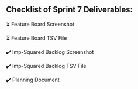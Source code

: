 ## Checklist of Sprint 7 Deliverables: 

:hourglass_flowing_sand: Feature Board Screenshot

:hourglass_flowing_sand: Feature Board TSV File

:heavy_check_mark: Imp-Squared Backlog Screenshot

:heavy_check_mark:  Imp-Squared Backlog TSV File

:heavy_check_mark: Planning Document


